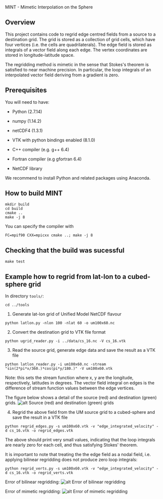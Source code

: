 MINT - Mimetic Interpolation on the Sphere

## Overview

This project contains code to regrid edge centred fields from a source to a destination grid. The grid is stored as a collection of 
grid cells, which have four vertices (i.e. the cells are quadrilaterals). The edge field is stored as integrals of a vector field 
along each edge. The vertex coordinates are stored in longitude-latitude space.

The regridding method is mimetic in the sense that Stokes's theorem is satisfied to near machine precision. In particular, the 
loop integrals of an interpolated vector field deriving from a gradient is zero. 

## Prerequisites

You will need to have:

 * Python (2.7.14)
 * numpy (1.14.2)
 * netCDF4 (1.3.1)
 * VTK with python bindings enabled (8.1.0)


 * C++ compiler (e.g. g++ 6.4)
 * Fortran compiler (e.g gfortran 6.4)
 * NetCDF library


 We recommend to install Python and related packages using Anaconda.
 
## How to build MINT

```
mkdir build
cd build
cmake ..
make -j 8
```

You can specify the compiler with
```
FC=mpif90 CXX=mpicxx cmake ..; make -j 8
```

## Checking that the build was sucessful

```
make test
```

## Example how to regrid from lat-lon to a cubed-sphere grid

In directory `tools/`:
```
cd ../tools
```

 1. Generate lat-lon grid of Unified Model NetCDF flavour
 ```
 python latlon.py -nlon 100 -nlat 60 -o um100x60.nc
 ```

 2. Convert the destination grid to VTK file format
 ```
 python ugrid_reader.py -i ../data/cs_16.nc -V cs_16.vtk
 ```

 3. Read the source grid, generate edge data and save the result as a VTK file
 ```
 python latlon_reader.py -i um100x60.nc -stream "sin(2*pi*x/360.)*cos(pi*y/180.)" -V um100x60.vtk
 ```
 Note: this sets the stream function where x, y are the longitude, respectively, latitudes in degrees. 
 The vector field integral on edges is the difference of stream function values between the edge vertices.

The figure below shows a detail of the source (red) and destination (green) grids.
![alt Source (red) and destination (green) grids](https://raw.githubusercontent.com/pletzer/mint/master/figures/srcAndDstGrids.png)


 4. Regrid the above field from the UM source grid to a cubed-sphere and save the result in a VTK file
 ```
 python regrid_edges.py -s um100x60.vtk -v "edge_integrated_velocity" -d cs_16.vtk -o regrid_edges.vtk
 ```

 The above should print very small values, indicating that the loop integrals are nearly zero for each cell, and thus satisfying Stokes' theorem.

It is important to note that treating the the edge field as a nodal field, i.e. applying bilinear regridding 
does not produce zero loop integrals:
```
python regrid_verts.py -s um100x60.vtk -v "edge_integrated_velocity" -d cs_16.vtk -o regrid_verts.vtk
```

Error of bilinear regridding:
![alt Error of bilinear regridding](https://raw.githubusercontent.com/pletzer/mint/master/figures/regrid_vertsError.png)

Error of mimetic regridding:
![alt Error of mimetic regridding](https://raw.githubusercontent.com/pletzer/mint/master/figures/regrid_edgesError.png)










